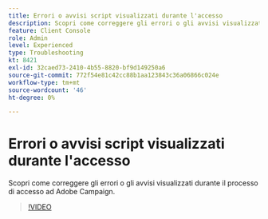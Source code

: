 ```yaml
---
title: Errori o avvisi script visualizzati durante l'accesso
description: Scopri come correggere gli errori o gli avvisi visualizzati durante il processo di accesso ad Adobe Campaign.
feature: Client Console
role: Admin
level: Experienced
type: Troubleshooting
kt: 8421
exl-id: 32caed73-2410-4b55-8820-bf9d149250a6
source-git-commit: 772f54e81c42cc88b1aa123843c36a06866c024e
workflow-type: tm+mt
source-wordcount: '46'
ht-degree: 0%

---
```


# Errori o avvisi script visualizzati durante l&#39;accesso

Scopri come correggere gli errori o gli avvisi visualizzati durante il processo di accesso ad Adobe Campaign.

>[!VIDEO](https://video.tv.adobe.com/v/335975?quality=12)
